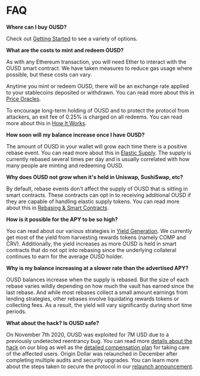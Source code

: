 # FAQ

**Where can I buy OUSD?**

Check out [Getting Started](https://docs.ousd.com/getting-started) to see a variety of options.

**What are the costs to mint and redeem OUSD?**

As with any Ethereum transaction, you will need Ether to interact with the OUSD smart contract. We have taken measures to reduce gas usage where possible, but these costs can vary.

Anytime you mint or redeem OUSD, there will be an exchange rate applied to your stablecoins deposited or withdrawn. You can read more about this in [Price Oracles](https://docs.ousd.com/core-concepts/price-oracles).

To encourage long-term holding of OUSD and to protect the protocol from attackers, an exit fee of 0.25% is charged on all redeems. You can read more about this in [How It Works](https://docs.ousd.com/how-it-works).

**How soon will my balance increase once I have OUSD?**

The amount of OUSD in your wallet will grow each time there is a positive rebase event. You can read more about this in [Elastic Supply](https://docs.ousd.com/core-concepts/elastic-supply). The supply is currently rebased several times per day and is usually correlated with how many people are minting and redeeming OUSD.

**Why does OUSD not grow when it's held in Uniswap, SushiSwap, etc?**

By default, rebase events don't affect the supply of OUSD that is sitting in smart contracts. These contracts can opt in to receiving additional OUSD if they are capable of handling elastic supply tokens. You can read more about this in [Rebasing & Smart Contracts](https://docs.ousd.com/core-concepts/elastic-supply/rebasing-and-smart-contracts).

**How is it possible for the APY to be so high?**

You can read about our various strategies in [Yield Generation](https://docs.ousd.com/core-concepts/yield-generation). We currently get most of the yield from harvesting rewards tokens (namely COMP and CRV). Additionally, the yield increases as more OUSD is held in smart contracts that do not opt into rebasing since the underlying collateral continues to earn for the average OUSD holder.

**Why is my balance increasing at a slower rate than the advertised APY?**

OUSD balances increase when the supply is rebased. But the size of each rebase varies wildly depending on how much the vault has earned since the last rebase. And while most rebases collect a small amount earnings from lending strategies, other rebases involve liquidating rewards tokens or collecting fees. As a result, the yield will vary significantly during short time periods.

**What about the hack? Is OUSD safe?**

On November 7th 2020, OUSD was exploited for 7M USD due to a previously undetected reentrancy bug. You can read more [details about the hack](https://medium.com/originprotocol/urgent-ousd-has-hacked-and-there-has-been-a-loss-of-funds-7b8c4a7d534c) on our blog as well as the [detailed compensation plan](https://medium.com/originprotocol/origin-dollar-ousd-detailed-compensation-plan-faa73f87442e) for taking care of the affected users. Origin Dollar was relaunched in December after completing multiple audits and security upgrades. You can learn more about the steps taken to secure the protocol in our [relaunch announcement](https://medium.com/originprotocol/origin-dollar-ousd-is-back-b8ee0c601dad).
